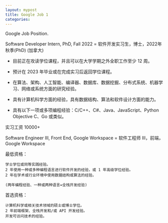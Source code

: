 ```yaml
---
layout: mypost
title: Google Job 1
categories: 
---
```


Google Job Position.

Software Developer Intern, PhD, Fall 2022 = 软件开发实习生，博士，2022年秋季(PhD) (加拿大)
 - 目前正在攻读学位课程，并且可以在大学学期之外全职工作至少 12 周。 
 - 预计在 2023 年毕业或在完成实习后返回学位课程。 

 - 在算法、架构、人工智能、编译器、数据库、数据挖掘、分布式系统、机器学习、网络或系统方面的研究经验。 
 - 具有计算机科学方面的经验，具有数据结构、算法和软件设计方面的能力。 
 - 具有以下一项或多项编程经验：C/C++、C#、Java、JavaScript、Python Objective C、Go 或类似。 

实习工资 10000+




Software Engineer III, Front End, Google Workspace  = 软件工程师 III，前端，Google Workspace 

最低资格：

    学士学位或同等实践经验。
    2 年使用一种或多种编程语言进行软件开发的经验，或 1 年高级学位经验。
    2 年在学术或行业环境中使用数据结构或算法的经验。                  

    (两年编程经验、一种或两种语言=全栈开发经验)

首选资格：

    计算机科学或相关技术领域的硕士或博士学位。
    2 年前端框架、全栈开发和/或 API 开发经验。
    开发可访问技术的经验。




